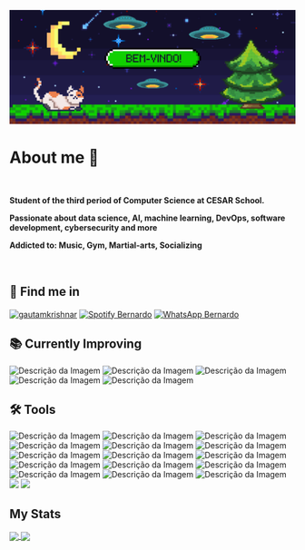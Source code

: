 ![Descrição da Imagem](https://raw.githubusercontent.com/HeuerBcH/HeuerBcH/main/im1.png)



# About me 💬
<br>
<p><strong>Student of the third period of Computer Science at CESAR School.</strong></p>
<p><strong>Passionate about data science, AI, machine learning, DevOps, software development, cybersecurity and more</strong></p>
<p><strong>Addicted to: Music, Gym, Martial-arts, Socializing</strong></p>
<br>

## 👥 Find me in
<p align="left">
<a href="https://www.linkedin.com/in/bernardo-heuer-a24921288/" target="blank"><img align="center" src="https://raw.githubusercontent.com/rahuldkjain/github-profile-readme-generator/master/src/images/icons/Social/linked-in-alt.svg" alt="gautamkrishnar" height="30" width="40" /></a>
<a href="https://open.spotify.com/user/ib3w9qi9e3apm5fu9igvxn9h7?si=5f910928defd428a" target="blank"><img align="center" src="https://github.com/rahuldkjain/github-profile-readme-generator/blob/master/src/images/icons/Social/spotify.svg" alt="Spotify Bernardo" height="30" width="40" /></a>
<a href="https://api.whatsapp.com/send/?phone=5581989827306&text&type=phone_number&app_absent=0" target="blank"><img align="center" src="https://github.com/rahuldkjain/github-profile-readme-generator/blob/master/src/images/icons/Social/whatsapp.svg" alt="WhatsApp Bernardo" height="30" width="40" /></a>
</p>

## 📚 Currently Improving
<p align="left">
<img src="https://img.shields.io/badge/React-6DB33F?style=for-the-badge&logo=react&logoColor=white" alt="Descrição da Imagem"/>
<img src="https://img.shields.io/badge/Spring-6DB33F?style=for-the-badge&logo=spring&logoColor=white" alt="Descrição da Imagem"/>
<img src="https://img.shields.io/badge/MySQL-6DB33F?style=for-the-badge&logo=mysql&logoColor=white" alt="Descrição da Imagem"/>
<img src="https://img.shields.io/badge/SQLite-6DB33F?style=for-the-badge&logo=sqlite&logoColor=white" alt="Descrição da Imagem"/>
<img src="https://img.shields.io/badge/R-6DB33F?style=for-the-badge&logo=r&logoColor=white" alt="Descrição da Imagem"/>
</p>

## 🛠️ Tools
<p align="left">
<img src="https://img.shields.io/badge/Python-092E20?style=for-the-badge&logo=python&logoColor=white" alt="Descrição da Imagem"/>
<img src="https://img.shields.io/badge/HTML5-092E20?style=for-the-badge&logo=html5&logoColor=white" alt="Descrição da Imagem"/>
<img src="https://img.shields.io/badge/CSS-092E20?&style=for-the-badge&logo=css3&logoColor=white" alt="Descrição da Imagem"/>
<img src="https://img.shields.io/badge/JavaScript-092E20?style=for-the-badge&logo=javascript&logoColor=white" alt="Descrição da Imagem"/>
<img src="https://img.shields.io/badge/C-092E20?style=for-the-badge&logo=c&logoColor=white" alt="Descrição da Imagem"/>
<img src="https://img.shields.io/badge/Java-092E20?style=for-the-badge&logo=java&logoColor=white" alt="Descrição da Imagem"/>
<img src="https://img.shields.io/badge/R-092E20?style=for-the-badge&logo=r&logoColor=white" alt="Descrição da Imagem"/>
<img src="https://img.shields.io/badge/Bootstrap-092E20?style=for-the-badge&logo=bootstrap&logoColor=white" alt="Descrição da Imagem"/>
<img src="https://img.shields.io/badge/Django-092E20?style=for-the-badge&logo=django&logoColor=white" alt="Descrição da Imagem"/>
<img src="https://img.shields.io/badge/Microsoft_Excel-092E20?style=for-the-badge&logo=microsoft-excel&logoColor=white" alt="Descrição da Imagem"/>
<img src="https://img.shields.io/badge/Microsoft_PowerPoint-092E20?style=for-the-badge&logo=microsoft-powerpoint&logoColor=white" alt="Descrição da Imagem"/>
<img src="https://img.shields.io/badge/Microsoft_Office-092E20?style=for-the-badge&logo=microsoft-office&logoColor=white" alt="Descrição da Imagem"/>
<img src="https://img.shields.io/badge/Microsoft_Word-092E20?style=for-the-badge&logo=microsoft-word&logoColor=white" alt="Descrição da Imagem"/>
<img src="https://img.shields.io/badge/Linux-092E20?style=for-the-badge&logo=linux&logoColor=white" alt="Descrição da Imagem"/>
<img src="https://img.shields.io/badge/Windows-092E20?style=for-the-badge&logo=windows&logoColor=white" alt="Descrição da Imagem"/>
<img src="https://img.shields.io/badge/GitHub%20Actions-092E20.svg?style=for-the-badge&logo=gitstyle=for-the-badge&hub%20actions&logoColor=white">
<img src="https://img.shields.io/badge/GitHub-092E20?style=for-the-badge&logo=github&logoColor=white" />
</p>

## My Stats
<a href="https://github.com/anuraghazra/github-readme-stats">
  <img height=200 align="center" src="https://github-readme-stats.vercel.app/api?username=HeuerBcH&show_icons=true&theme=merko" />
</a>
<a href="https://github.com/anuraghazra/convoychat">
  <img height=200 align="center" src="https://github-readme-stats.vercel.app/api/top-langs?username=HeuerBcH&layout=compact&langs_count=8&card_width=320&theme=merko" />
</a>


 


<!---
HeuerBcH/HeuerBcH is a ✨ special ✨ repository because its `README.md` (this file) appears on your GitHub profile.
You can click the Preview link to take a look at your changes.
--->
